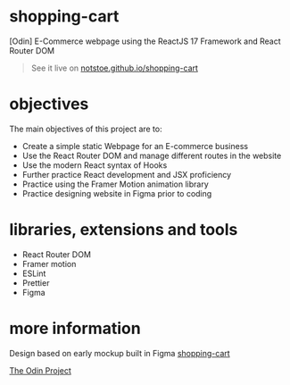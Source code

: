 # shopping-cart

[Odin] E-Commerce webpage using the ReactJS 17 Framework and React Router DOM

> See it live on [notstoe.github.io/shopping-cart](https://notstoe.github.io/shopping-cart)

# objectives

The main objectives of this project are to:

- Create a simple static Webpage for an E-commerce business
- Use the React Router DOM and manage different routes in the website
- Use the modern React syntax of Hooks
- Further practice React development and JSX proficiency
- Practice using the Framer Motion animation library
- Practice designing website in Figma prior to coding

# libraries, extensions and tools

- React Router DOM
- Framer motion
- ESLint
- Prettier
- Figma

# more information

Design based on early mockup built in Figma [shopping-cart](https://www.figma.com/file/lJZHoK0NGz5CNoFgzTVpci/shopping-cart?node-id=0%3A1)

[The Odin Project](https://www.theodinproject.com/paths/full-stack-javascript/courses/javascript/lessons/shopping-cart)
